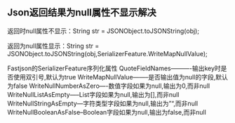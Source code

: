 ## Json返回结果为null属性不显示解决

返回时null属性不显示：String str = JSONObject.toJSONString(obj); 

返回为null属性显示：String str = JSONObject.toJSONString(obj,SerializerFeature.WriteMapNullValue); 
 
 Fastjson的SerializerFeature序列化属性
    QuoteFieldNames———-输出key时是否使用双引号,默认为true
    WriteMapNullValue——–是否输出值为null的字段,默认为false
    WriteNullNumberAsZero—-数值字段如果为null,输出为0,而非null
    WriteNullListAsEmpty—–List字段如果为null,输出为[],而非null
    WriteNullStringAsEmpty—字符类型字段如果为null,输出为”“,而非null
    WriteNullBooleanAsFalse–Boolean字段如果为null,输出为false,而非null

